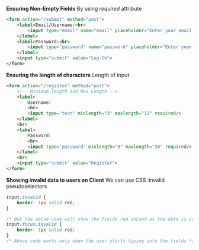 **Ensuring Non-Empty Fields**
By using *required* attribute
```html
<form action="/submit" method="post">
    <label>Email/Username:<br>
        <input type="email" name="email" placeholder="Enter your email or username" required>
    </label>
    <label>Password:<br>
        <input type="password" name="password" placeholder="Enter your password" required>
    </label>
    <input type="submit" value="Log-In">
</form>
```

**Ensuring the length of characters**
Length of input
```html
<form action="/register" method="post">
    <!-- Minimum length and Max Length -->
    <label>
        Username:
        <br>
        <input type="text" minlength="3" maxlength="12" required/>
    </label>
    <br>
    <label>
        Password:
        <br>
        <input type="password" minlength="8" maxlength="30" required/>
    </label>
    <br>
    <input type="submit" value="Register">
</form>
```

**Showing invalid data to users on Client**
We can use CSS :invalid pseudoselectors
```css
input:invalid {
    border: 1px solid red;
}

/* But the ablve code will show the fields red onLoad as the data is considered invalid on load, to avoid this */
input:focus:invalid {
    border: 1px solid red;
}
/* Above code works only when the user starts typing into the fields */
```